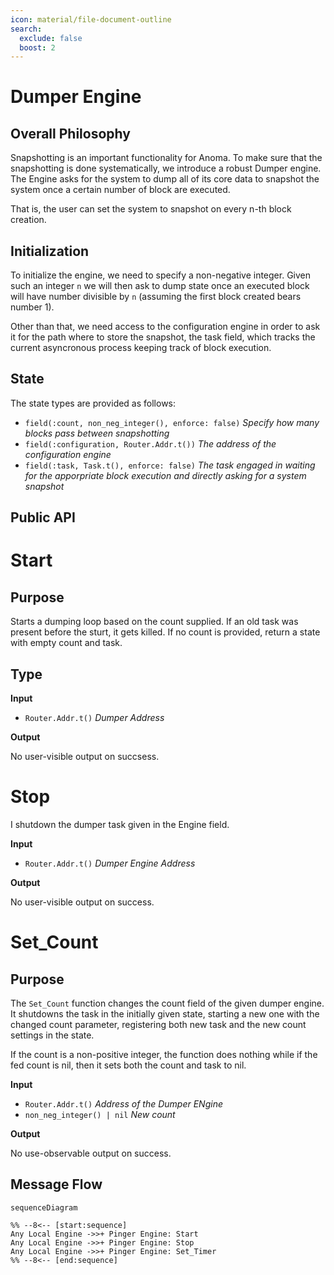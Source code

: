 ```yaml
---
icon: material/file-document-outline
search:
  exclude: false
  boost: 2
---
```


# Dumper Engine

## Overall Philosophy

Snapshotting is an important functionality for Anoma. To make sure that the snapshotting is done systematically, we introduce a robust Dumper engine. The Engine asks for the system to dump all of its core data to snapshot the system once a certain number of block are executed.

That is, the user can set the system to snapshot on every n-th block creation.

## Initialization

To initialize the engine, we need to specify a non-negative integer. Given such an integer `n` we will then ask to dump state once an executed block will have number divisible by `n` (assuming the first block created bears number 1).

Other than that, we need access to the configuration engine in order to ask it for the path where to store the snapshot, the task field, which tracks the current asyncronous process keeping track of block execution.

## State

The state types are provided as follows:

- `field(:count, non_neg_integer(), enforce: false)`
  *Specify how many blocks pass between snapshotting*
- `field(:configuration, Router.Addr.t())`
  *The address of the configuration engine*
- `field(:task, Task.t(), enforce: false)`
  *The task engaged in waiting for the apporpriate block execution and directly asking for a system snapshot*

## Public API


# Start

## Purpose

Starts a dumping loop based on the count supplied. If an old task was present before the sturt, it gets killed. If no count is provided, return a state with empty count and task.

## Type

**Input**

 - `Router.Addr.t()`
   *Dumper Address*


**Output**

 No user-visible output on succsess.

# Stop

I shutdown the dumper task given in the Engine field.

**Input**

- `Router.Addr.t()`
  *Dumper Engine Address*

**Output**

No user-visible output on success.

# Set_Count

## Purpose

The `Set_Count` function changes the count field of the given dumper engine. It shutdowns the task in the initially given state, starting a new one with the changed count parameter, registering both new task and the new count settings in the state.

If the count is a non-positive integer, the function does nothing while if the fed count is nil, then it sets both the count and task to nil.

**Input**

- `Router.Addr.t()`
  *Address of the Dumper ENgine*
- `non_neg_integer() | nil`
  *New count*

**Output**

No use-observable output on success.

## Message Flow

 <!-- --8<-- [start:messages] -->
```mermaid
sequenceDiagram

%% --8<-- [start:sequence]
Any Local Engine ->>+ Pinger Engine: Start
Any Local Engine ->>+ Pinger Engine: Stop
Any Local Engine ->>+ Pinger Engine: Set_Timer
%% --8<-- [end:sequence]
```
 <!-- --8<-- [end:messages] -->
